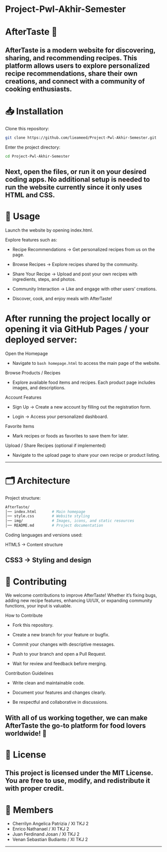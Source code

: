 # Project-Pwl-Akhir-Semester
# AfterTaste 🥗

AfterTaste is a modern website for discovering, sharing, and recommending recipes.
This platform allows users to explore personalized recipe recommendations, share their own creations, and connect with a community of cooking enthusiasts.
---

# 📥 Installation

Clone this repository:

```bash
git clone https://github.com/lieameed/Project-Pwl-Akhir-Semester.git
```

Enter the project directory:

```bash
cd Project-Pwl-Akhir-Semester
```

Next, open the files, or run it on your desired coding apps.
No additional setup is needed to run the website currently since it only uses HTML and CSS.
---
# 🍴 Usage

Launch the website by opening index.html.

Explore features such as:

- Recipe Recommendations → Get personalized recipes from us on the page.

- Browse Recipes → Explore recipes shared by the community.

- Share Your Recipe → Upload and post your own recipes with ingredients, steps, and photos.

- Community Interaction → Like and engage with other users’ creations.

- Discover, cook, and enjoy meals with AfterTaste!

# After running the project locally or opening it via GitHub Pages / your deployed server:

Open the Homepage

- Navigate to ```bash homepage.html``` to access the main page of the website.

Browse Products / Recipes

- Explore available food items and recipes. Each product page includes images, and descriptions.

Account Features

- Sign Up → Create a new account by filling out the registration form.

- Login → Access your personalized dashboard.

Favorite Items

- Mark recipes or foods as favorites to save them for later.

Upload / Share Recipes (optional if implemented)
 
- Navigate to the upload page to share your own recipe or product listing.

---

# 🗂️ Architecture

Project structure:

```bash
AfterTaste/
│── index.html       # Main homepage  
│── style.css        # Website styling  
│── img/             # Images, icons, and static resources  
│── README.md        # Project documentation  
```

Coding languages and versions used:

HTML5 → Content structure

CSS3 → Styling and design
---

# 🤲 Contributing

We welcome contributions to improve AfterTaste!
Whether it’s fixing bugs, adding new recipe features, enhancing UI/UX, or expanding community functions, your input is valuable.

How to Contribute

- Fork this repository.

- Create a new branch for your feature or bugfix.

- Commit your changes with descriptive messages.

- Push to your branch and open a Pull Request.

- Wait for review and feedback before merging.

Contribution Guidelines

- Write clean and maintainable code.

- Document your features and changes clearly.

- Be respectful and collaborative in discussions.

With all of us working together, we can make AfterTaste the go-to platform for food lovers worldwide! 🥘
---

# 📑 License

This project is licensed under the MIT License.
You are free to use, modify, and redistribute it with proper credit.
---

# 👥 Members
- Cherrilyn Angelica Patrizia / XI TKJ 2
- Enrico Nathanael / XI TKJ 2
- Juan Ferdinand Josan / XI TKJ 2
- Venan Sebastian Budianto / XI TKJ 2
---
